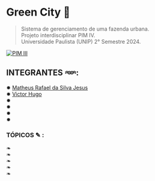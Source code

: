 # Green City 🌱


> Sistema de gerenciamento de uma fazenda urbana. \
> Projeto interdisciplinar PIM IV. \
> Universidade Paulista (UNIP) 2° Semestre 2024.


[![PIM III](https://img.shields.io/badge/PIM-III-brightgreen)](https://github.com/Projeto-PIM-III/City-Green)

## INTEGRANTES 𖥶:

✹ [Matheus Rafael da Silva Jesus](https://github.com/math20122004) \
✹ [Victor Hugo](https://github.com/VictorHT2) \
✹ \
✹ \
✹ \
✹ 

### TÓPICOS ✎ :

❧ \
❧ \
❧ \
❧ \
❧



